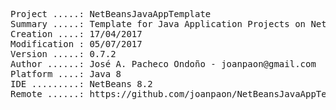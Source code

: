 <pre>

Project .....: NetBeansJavaAppTemplate
Summary .....: Template for Java Application Projects on NetBeans IDE
Creation ....: 17/04/2017
Modification : 05/07/2017
Version .....: 0.7.2
Author ......: José A. Pacheco Ondoño - joanpaon@gmail.com
Platform ....: Java 8
IDE .........: NetBeans 8.2
Remote ......: https://github.com/joanpaon/NetBeansJavaAppTemplate.git

</pre>
